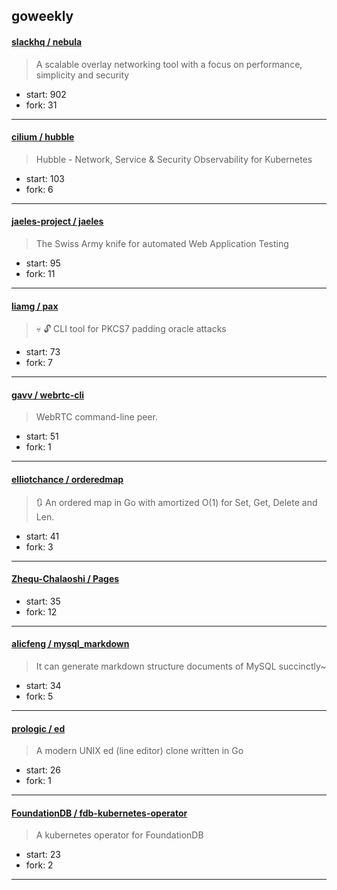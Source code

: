 ## goweekly

#### [slackhq / nebula](https://github.com/slackhq/nebula)

> A scalable overlay networking tool with a focus on performance, simplicity and security

+ start: 902
+ fork: 31

----


#### [cilium / hubble](https://github.com/cilium/hubble)

> Hubble - Network, Service & Security Observability for Kubernetes

+ start: 103
+ fork: 6

----


#### [jaeles-project / jaeles](https://github.com/jaeles-project/jaeles)

> The Swiss Army knife for automated Web Application Testing

+ start: 95
+ fork: 11

----


#### [liamg / pax](https://github.com/liamg/pax)

> :skull: :unlock: CLI tool for PKCS7 padding oracle attacks

+ start: 73
+ fork: 7

----


#### [gavv / webrtc-cli](https://github.com/gavv/webrtc-cli)

> WebRTC command-line peer.

+ start: 51
+ fork: 1

----


#### [elliotchance / orderedmap](https://github.com/elliotchance/orderedmap)

> 🔃 An ordered map in Go with amortized O(1) for Set, Get, Delete and Len.

+ start: 41
+ fork: 3

----


#### [Zhequ-Chalaoshi / Pages](https://github.com/Zhequ-Chalaoshi/Pages)

> 

+ start: 35
+ fork: 12

----


#### [alicfeng / mysql_markdown](https://github.com/alicfeng/mysql_markdown)

> It can generate markdown structure documents of MySQL succinctly~

+ start: 34
+ fork: 5

----


#### [prologic / ed](https://github.com/prologic/ed)

> A modern UNIX ed (line editor) clone written in Go

+ start: 26
+ fork: 1

----


#### [FoundationDB / fdb-kubernetes-operator](https://github.com/FoundationDB/fdb-kubernetes-operator)

> A kubernetes operator for FoundationDB

+ start: 23
+ fork: 2

----


